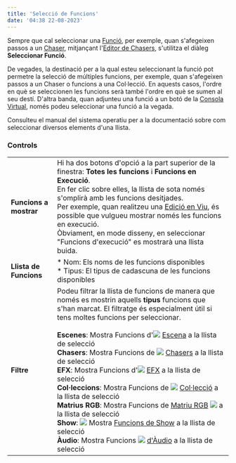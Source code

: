 ```yaml
---
title: 'Selecció de Funcions'
date: '04:38 22-08-2023'
---
```


Sempre que cal seleccionar una [Funció](/basics/glossary-and-concepts#funcions), per exemple, quan s'afegeixen passos a un [Chaser](/basics/glossary-and-concepts#chaser), mitjançant l'[Editor de Chasers](../chaser-editor), s'utilitza el diàleg **Seleccionar Funció**.

De vegades, la destinació per a la qual esteu seleccionant la funció pot permetre la selecció de múltiples funcions, per exemple, quan s'afegeixen passos a un Chaser o funcions a una Col·lecció. En aquests casos, l'ordre en què se seleccionen les funcions serà també l'ordre en què se sumen al seu destí. D'altra banda, quan adjunteu una funció a un botó de la [Consola Virtual](/virtual-console), només podeu seleccionar una funció a la vegada.

Consulteu el manual del sistema operatiu per a la documentació sobre com seleccionar diversos elements d'una llista.

### Controls

|     |     |
| --- | --- |
| **Funcions a mostrar** | Hi ha dos botons d'opció a la part superior de la finestra: **Totes les funcions** i **Funcions en Execució**.  <br>En fer clic sobre elles, la llista de sota només s'omplirà amb les funcions desitjades.  <br>Per exemple, quan realitzeu una [Edició en Viu](/main-window/live-edit), és possible que vulgueu mostrar només les funcions en execució.  <br>Òbviament, en mode disseny, en seleccionar "Funcions d'execució" es mostrarà una llista buida. |
| **Llista de Funcions** | * Nom: Els noms de les funcions disponibles<br>* Tipus: El tipus de cadascuna de les funcions disponibles |
| **Filtre** | Podeu filtrar la llista de funcions de manera que només es mostrin aquells **tipus** funcions  que s'han marcat. El filtratge és especialment útil si tens moltes funcions per seleccionar.<br><br>**Escenes**: Mostra Funcions d'![](/basics/scene.png) [Escena](/basics/glossary-and-concepts#escena) a la llista de selecció<br> **Chasers**: Mostra Funcions de ![](/basics/chaser.png) [Chasers](/basics/glossary-and-concepts#chaser) a la llista de selecció<br> **EFX**: Mostra Funcions d'![](/basics/efx.png) [EFX](/basics/glossary-and-concepts#efx) a la llista de selecció<br> **Col·leccions**: Mostra Funcions de ![](/basics/collection.png) [Col·lecció](/basics/glossary-and-concepts#col·lecció) a la llista de selecció<br> **Matrius RGB**: Mostra Funcions de [Matriu RGB](/basics/glossary-and-concepts#matriu-rgb) ![](/basics/rgbmatrix.png) a la llista de selecció<br> **Show**: ![](/basics/show.png) Mostra [Funcions de Show](/basics/glossary-and-concepts#show)  a la llista de selecció<br> **Àudio**: Mostra Funcions ![](/basics/audio.png) [d'Àudio](/basics/glossary-and-concepts#audio) a la llista de selecció |
